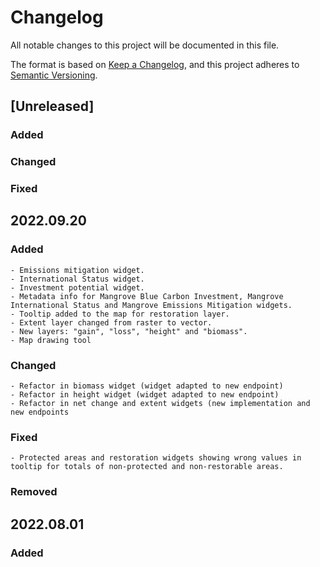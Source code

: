 # Changelog

All notable changes to this project will be documented in this file.

The format is based on [Keep a Changelog](https://keepachangelog.com/en/1.0.0/),
and this project adheres to [Semantic Versioning](https://semver.org/).

## [Unreleased]

### Added


### Changed
   
### Fixed
  
  
## 2022.09.20

### Added
    - Emissions mitigation widget.
    - International Status widget.
    - Investment potential widget.
    - Metadata info for Mangrove Blue Carbon Investment, Mangrove International Status and Mangrove Emissions Mitigation widgets.
    - Tooltip added to the map for restoration layer.
    - Extent layer changed from raster to vector.
    - New layers: "gain", "loss", "height" and "biomass".
    - Map drawing tool

### Changed
    - Refactor in biomass widget (widget adapted to new endpoint)
    - Refactor in height widget (widget adapted to new endpoint)
    - Refactor in net change and extent widgets (new implementation and new endpoints
    
### Fixed
    - Protected areas and restoration widgets showing wrong values in tooltip for totals of non-protected and non-restorable areas.

### Removed


## 2022.08.01

### Added

